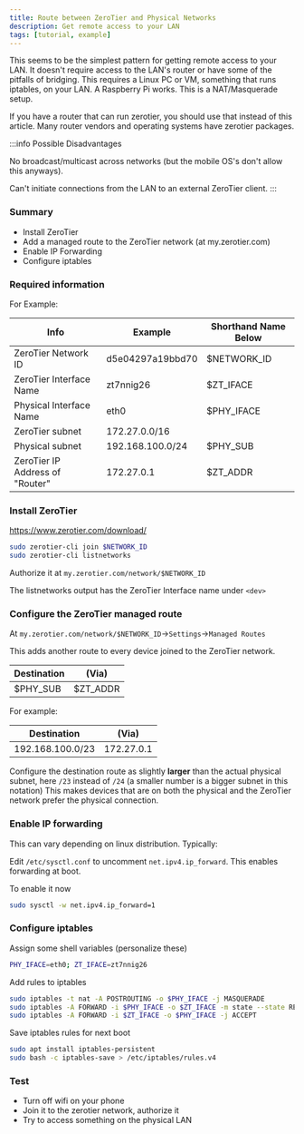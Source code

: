 ```yaml
---
title: Route between ZeroTier and Physical Networks
description: Get remote access to your LAN
tags: [tutorial, example]
---
```


This seems to be the simplest pattern for getting remote access to your LAN. It doesn't require access to the LAN's router or have some of the pitfalls of bridging. This requires a Linux PC or VM, something that runs iptables, on your LAN. A Raspberry Pi works. This is a NAT/Masquerade setup.

If you have a router that can run zerotier, you should use that instead of this article. Many router vendors and operating systems have zerotier packages.

:::info Possible Disadvantages

No broadcast/multicast across networks (but the mobile OS's don't allow this anyways).

Can't initiate connections from the LAN to an external ZeroTier client.
:::

### Summary

- Install ZeroTier
- Add a managed route to the ZeroTier network (at my.zerotier.com)
- Enable IP Forwarding
- Configure iptables

### Required information

For Example:

|Info|Example|Shorthand Name Below|
|-|-|-|
|ZeroTier Network ID|d5e04297a19bbd70|$NETWORK_ID|
|ZeroTier Interface Name|zt7nnig26|$ZT_IFACE|
|Physical Interface Name|eth0|$PHY_IFACE|
|ZeroTier subnet|172.27.0.0/16||
|Physical subnet|192.168.100.0/24|$PHY_SUB|
|ZeroTier IP Address of "Router"|172.27.0.1|$ZT_ADDR|

### Install ZeroTier

https://www.zerotier.com/download/

```sh
sudo zerotier-cli join $NETWORK_ID
sudo zerotier-cli listnetworks
```

Authorize it at `my.zerotier.com/network/$NETWORK_ID`

The listnetworks output has the ZeroTier Interface name under `<dev>`

### Configure the ZeroTier managed route

At `my.zerotier.com/network/$NETWORK_ID`->`Settings`->`Managed Routes`

This adds another route to every device joined to the ZeroTier network.

|Destination|(Via)|
|-|-|
|$PHY_SUB|$ZT_ADDR|

For example:

|Destination|(Via)|
|-|-|
|192.168.100.0/23|172.27.0.1|

Configure the destination route as slightly **larger** than the actual physical subnet, here `/23` instead of `/24` (a smaller number is a bigger subnet in this notation) This makes devices that are on both the physical and the ZeroTier network prefer the physical connection.

### Enable IP forwarding

This can vary depending on linux distribution. Typically:

Edit `/etc/sysctl.conf` to uncomment `net.ipv4.ip_forward`. This enables forwarding at boot.

To enable it now

```sh
sudo sysctl -w net.ipv4.ip_forward=1
```

### Configure iptables

Assign some shell variables (personalize these)

```sh
PHY_IFACE=eth0; ZT_IFACE=zt7nnig26
```

Add rules to iptables

```sh
sudo iptables -t nat -A POSTROUTING -o $PHY_IFACE -j MASQUERADE
sudo iptables -A FORWARD -i $PHY_IFACE -o $ZT_IFACE -m state --state RELATED,ESTABLISHED -j ACCEPT
sudo iptables -A FORWARD -i $ZT_IFACE -o $PHY_IFACE -j ACCEPT
```

Save iptables rules for next boot

```sh
sudo apt install iptables-persistent
sudo bash -c iptables-save > /etc/iptables/rules.v4
```

### Test

- Turn off wifi on your phone
- Join it to the zerotier network, authorize it
- Try to access something on the physical LAN
